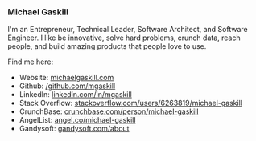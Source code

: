 ### Michael Gaskill
I'm an Entrepreneur, Technical Leader, Software Architect, and Software Engineer.  I like be innovative, solve hard problems, crunch data, reach people, and build amazing products that people love to use.

Find me here:
* Website: [michaelgaskill.com](http://michaelgaskill.com)
* Github: [/github.com/mgaskill](https://github.com/mgaskill)
* LinkedIn: [linkedin.com/in/mgaskill](https://www.linkedin.com/in/mgaskill)
* Stack Overflow: [stackoverflow.com/users/6263819/michael-gaskill](http://stackoverflow.com/users/6263819/michael-gaskill)
* CrunchBase: [crunchbase.com/person/michael-gaskill](https://www.crunchbase.com/person/michael-gaskill)
* AngelList: [angel.co/michael-gaskill](https://angel.co/michael-gaskill)
* Gandysoft: [gandysoft.com/about](https://gandysoft.com/about)
